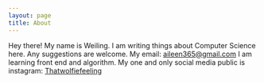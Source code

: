 ```yaml
---
layout: page
title: About
---
```


Hey there! My name is Weiling.
I am writing things about Computer Science here.
Any suggestions are welcome.
My email: aileen365@gmail.com
I am learning front end and algorithm.
My one and only social media public is instagram: [Thatwolfiefeeling](http://www.instagram.com/thatwolfiefeeling)



